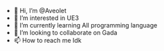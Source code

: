 - 👋 Hi, I’m @Aveolet
- 👀 I’m interested in UE3
- 🌱 I’m currently learning All programming language 
- 💞️ I’m looking to collaborate on Gada
- 📫 How to reach me Idk

<!---
Aveolet/Aveolet is a ✨ special ✨ repository because its `README.md` (this file) appears on your GitHub profile.
You can click the Preview link to take a look at your changes.
--->
